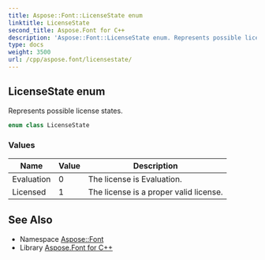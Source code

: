 ```yaml
---
title: Aspose::Font::LicenseState enum
linktitle: LicenseState
second_title: Aspose.Font for C++
description: 'Aspose::Font::LicenseState enum. Represents possible license states in C++.'
type: docs
weight: 3500
url: /cpp/aspose.font/licensestate/
---
```

## LicenseState enum


Represents possible license states.

```cpp
enum class LicenseState
```

### Values

| Name | Value | Description |
| --- | --- | --- |
| Evaluation | 0 | The license is Evaluation. |
| Licensed | 1 | The license is a proper valid license. |

## See Also

* Namespace [Aspose::Font](../)
* Library [Aspose.Font for C++](../../)
